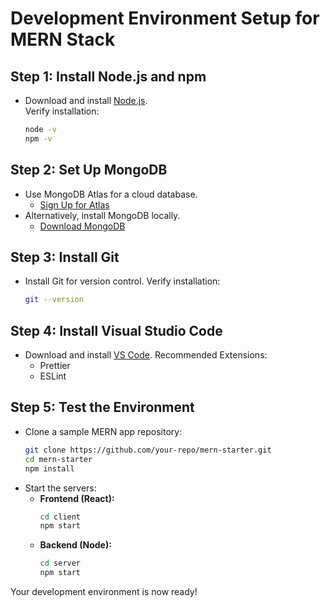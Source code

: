 # Development Environment Setup for MERN Stack

## Step 1: Install Node.js and npm
- Download and install [Node.js](https://nodejs.org/).  
  Verify installation:
  ```bash
  node -v
  npm -v
  ```

## Step 2: Set Up MongoDB
- Use MongoDB Atlas for a cloud database.
  - [Sign Up for Atlas](https://www.mongodb.com/cloud/atlas)
- Alternatively, install MongoDB locally.
  - [Download MongoDB](https://www.mongodb.com/try/download/community)

## Step 3: Install Git
- Install Git for version control.
  Verify installation:
  ```bash
  git --version
  ```

## Step 4: Install Visual Studio Code
- Download and install [VS Code](https://code.visualstudio.com/).
  Recommended Extensions:
  - Prettier
  - ESLint

## Step 5: Test the Environment
- Clone a sample MERN app repository:
  ```bash
  git clone https://github.com/your-repo/mern-starter.git
  cd mern-starter
  npm install
  ```
- Start the servers:
  - **Frontend (React):**
    ```bash
    cd client
    npm start
    ```
  - **Backend (Node):**
    ```bash
    cd server
    npm start
    ```

Your development environment is now ready!
